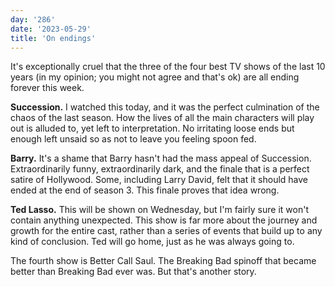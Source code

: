```yaml
---
day: '286'
date: '2023-05-29'
title: 'On endings'
---
```


It's exceptionally cruel that the three of the four best TV shows of the last 10 years (in my opinion; you might not agree and that's ok) are all ending forever this week.

**Succession.** I watched this today, and it was the perfect culmination of the chaos of the last season. How the lives of all the main characters will play out is alluded to, yet left to interpretation. No irritating loose ends but enough left unsaid so as not to leave you feeling spoon fed.

**Barry.** It's a shame that Barry hasn't had the mass appeal of Succession. Extraordinarily funny, extraordinarily dark, and the finale that is a perfect satire of Hollywood. Some, including Larry David, felt that it should have ended at the end of season 3. This finale proves that idea wrong.

**Ted Lasso.** This will be shown on Wednesday, but I'm fairly sure it won't contain anything unexpected. This show is far more about the journey and growth for the entire cast, rather than a series of events that build up to any kind of conclusion. Ted will go home, just as he was always going to.

The fourth show is Better Call Saul. The Breaking Bad spinoff that became better than Breaking Bad ever was. But that's another story.
